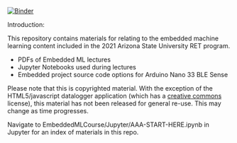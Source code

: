 [![Binder](https://mybinder.org/badge_logo.svg)](https://mybinder.org/v2/gh/mstanley103/SenSIP_RET_2021/HEAD)

Introduction:

This repository contains materials for relating to the embedded machine learning content
included in the 2021 Arizona State University RET program.
* PDFs of Embedded ML lectures
* Jupyter Notebooks used during lectures
* Embedded project source code options for Arduino Nano 33 BLE Sense

Please note that this is copyrighted material.  With the exception of the HTML5/javascript datalogger application (which has a [creative commons](https://creativecommons.org/licenses/by-nc/4.0/) license), this material has not been released for general re-use.  This may change as time progresses.

Navigate to EmbeddedMLCourse/Jupyter/AAA-START-HERE.ipynb in Jupyter for an index of materials in this repo.
